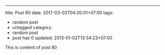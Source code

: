 ---
title: Post 80
date: 2017-03-03T04:20:01+07:00
tags:
  - random post
  - untagged
category:
  - random post
  - post has 0
updated: 2013-01-02T13:34:23+07:00

This is content of post 80